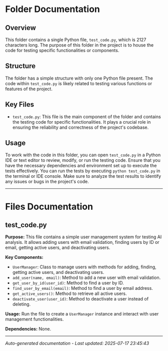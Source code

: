 # Folder Documentation

## Overview
This folder contains a single Python file, `test_code.py`, which is 2127 characters long. The purpose of this folder in the project is to house the code for testing specific functionalities or components.

## Structure
The folder has a simple structure with only one Python file present. The code within `test_code.py` is likely related to testing various functions or features of the project.

## Key Files
- `test_code.py`: This file is the main component of the folder and contains the testing code for specific functionalities. It plays a crucial role in ensuring the reliability and correctness of the project's codebase.

## Usage
To work with the code in this folder, you can open `test_code.py` in a Python IDE or text editor to review, modify, or run the testing code. Ensure that you have the necessary dependencies and environment set up to execute the tests effectively. You can run the tests by executing `python test_code.py` in the terminal or IDE console. Make sure to analyze the test results to identify any issues or bugs in the project's code.

---

# Files Documentation

## test_code.py

**Purpose:** This file contains a simple user management system for testing AI analysis. It allows adding users with email validation, finding users by ID or email, getting active users, and deactivating users.

**Key Components:**
- `UserManager`: Class to manage users with methods for adding, finding, getting active users, and deactivating users.
- `add_user(name, email)`: Method to add a new user with email validation.
- `get_user_by_id(user_id)`: Method to find a user by ID.
- `find_user_by_email(email)`: Method to find a user by email address.
- `get_active_users()`: Method to retrieve all active users.
- `deactivate_user(user_id)`: Method to deactivate a user instead of deleting.

**Usage:** Run the file to create a `UserManager` instance and interact with user management functionalities.

**Dependencies:** None.

---
*Auto-generated documentation - Last updated: 2025-07-17 23:45:43*
